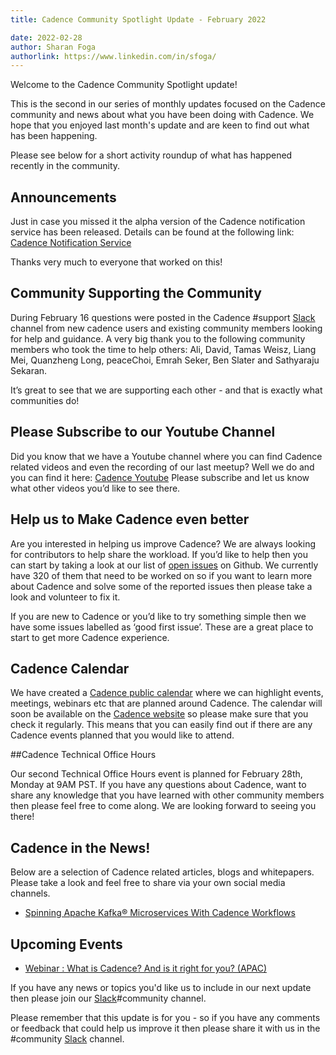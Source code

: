 ```yaml
---
title: Cadence Community Spotlight Update - February 2022

date: 2022-02-28
author: Sharan Foga
authorlink: https://www.linkedin.com/in/sfoga/
---
```


Welcome to the Cadence Community Spotlight update!

This is the second in our series of monthly updates focused on the Cadence community and news about what you have been doing with Cadence. We hope that you enjoyed last month's update and are keen to find out what has been happening.

Please see below for a short activity roundup of what has happened recently in the community.

## Announcements

Just in case you missed it the alpha version of the Cadence notification service has been released. Details can be found at the following link:
[Cadence Notification Service](https://github.com/cadence-oss/cadence-notification/releases/tag/v0.0.1)

Thanks very much to everyone that worked on this!

## Community Supporting the Community

During February 16 questions were posted in the Cadence #support [Slack](http://t.uber.com/cadence-slack) channel from new cadence users and existing community members looking for help and guidance. A very big thank you to the following community members who took the time to help others:  Ali, David, Tamas Weisz, Liang Mei, Quanzheng Long, peaceChoi, Emrah Seker, Ben Slater and Sathyaraju Sekaran.

It’s great to see that we are supporting each other - and that is exactly what communities do!


## Please Subscribe to our Youtube Channel

Did you know that we have a Youtube channel where you can find Cadence related videos and even the recording of our last meetup? Well we do and you can find it here:
[Cadence Youtube](https://www.youtube.com/channel/UC6H9Jsq4ZQ74g8coDgJu9ZA/videos)
Please subscribe and let us know what other videos you’d like to see there.

## Help us to Make Cadence even better

Are you interested in helping us improve Cadence? We are always looking for contributors to help share the workload. If you’d like to help then you can start by taking a look at our list of [open issues](https://github.com/uber/cadence/issues) on Github. We currently have 320 of them that need to be worked on so if you want to learn more about Cadence and solve some of the reported issues then please take a look and volunteer to fix it.

If you are new to Cadence or you’d like to try something simple then we have some issues labelled as ‘good first issue’. These are a great place to start to get more Cadence experience.

## Cadence Calendar

We have created a [Cadence public calendar](https://calendar.google.com/calendar/embed?src=e6r40gp3c2r01054id7e99dlac%40group.calendar.google.com&ctz=America%2FLos_Angeles) where we can highlight events, meetings, webinars etc that are planned around Cadence. The calendar will soon be available on the [Cadence website](https://cadenceworkflow.io/) so please make sure that you check it regularly.
This means that you can easily find out if there are any Cadence events planned that you would like to attend.

##Cadence Technical Office Hours

Our second Technical Office Hours event is planned for February 28th, Monday at 9AM PST. If you have any questions about Cadence, want to share any knowledge that you have learned with other community members then please feel free to come along. We are looking forward to seeing you there!

## Cadence in the News!

Below are a selection of Cadence related articles, blogs and whitepapers. Please take a look and feel free to share via your own social media channels.

- [Spinning Apache Kafka® Microservices With Cadence Workflows](https://www.instaclustr.com/blog/spinning-apache-kafka-microservices-with-cadence-workflows/)

## Upcoming Events

- [Webinar : What is Cadence? And is it right for you? (APAC)](https://info.instaclustr.com/webinar-apac-what-is-cadence.html)

If you have any news or topics you'd like us to include in our next update then please join our [Slack](http://t.uber.com/cadence-slack)#community channel.

Please remember that this update is for you - so if you have any comments or feedback that could help us improve it then please share it with us in the #community [Slack](http://t.uber.com/cadence-slack) channel.
